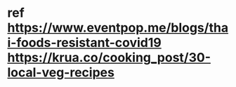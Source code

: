 # ref https://www.eventpop.me/blogs/thai-foods-resistant-covid19 https://krua.co/cooking_post/30-local-veg-recipes
